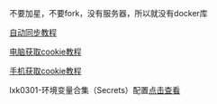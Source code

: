 不要加星，不要fork，没有服务器，所以就没有docker库


[自动同步教程](https://github.com/inoyna111/jd28/blob/master/backUp/tongbu.md)






[电脑获取cookie教程](https://github.com/inoyna111/jd28/blob/master/backUp/GetJdCookie2.md)


[手机获取cookie教程](https://github.com/inoyna111/jd28/blob/master/backUp/GetJdCookie3.md)

lxk0301-环境变量合集（Secrets）配置[点击查看](https://github.com/inoyna111/jd28/blob/master/githubAction.md)
